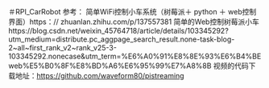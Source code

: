 ＃RPI_CarRobot
参考：
  简单WiFi控制小车系统（树莓派＋ python ＋ web控制界面）https：// zhuanlan.zhihu.com/p/137557381
  简单的Web控制树莓派小车https://blog.csdn.net/weixin_45764718/article/details/103345292?utm_medium=distribute.pc_aggpage_search_result.none-task-blog-2~all~first_rank_v2~rank_v25-3-103345292.nonecase&utm_term=%E6%A0%91%E8%8E%93%E6%B4%BEweb%E5%B0%8F%E8%BD%A6%E6%95%99%E7%A8%8B
  视频的代码下载地址：https://github.com/waveform80/pistreaming
